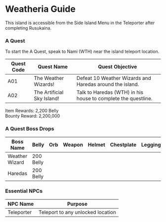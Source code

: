 # Weatheria Guide

This island is accessible from the Side Island Menu in the Teleporter after completing Rusukaina.

### A Quest

To start the A Quest, speak to Nami (WTH) near the island teleport location.

| Quest Code| Quest Name                | Quest Objective|
|-----------|-----------                |-----------|
| A01       | The Weather Wizards!      |Defeat 10 Weather Wizards and Haredas around the island.|
| A02       | The Artificial Sky Island!|Talk to Haredas (WTH) in his house to complete the questline.|

Item Rewards: 2,200 Belly<br>
Bounty Reward: 2,200,000

### A Quest Boss Drops

| Boss Name     | Belly      | Orb       | Weapon    | Helmet    | Chestplate | Leggings  | Boots     | Other     |
|-----------    |----------- |-----------|-----------|-----------|----------- |-----------|-----------|-----------|
| Weather Wizard| 200 Belly  |           |           |           |            |           |           |           |
| Haredas       | 200 Belly  |           |           |           |            |           |           |           |

### Essential NPCs

| NPC Name              | Purpose                                   |
|-------------          |-----------                                |
| Teleporter            | Teleport to any unlocked location         |
